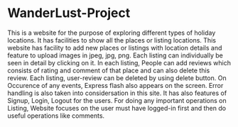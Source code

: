 # WanderLust-Project
This is a website for the purpose of exploring different types of holiday locations. It has facilities to show all the places or listing locations. This website has facility to add new places or listings with location details and feature to upload images in jpeg, jpg, png. Each listing can individually be seen in detail by clicking on it. In each listing, People can add reviews which consists of rating and comment of that place and can also delete this review. Each listing, user-review can be deleted by using delete button. On Occurence of any events, Express flash also appears on the screen. Error handling is also taken into considersation in this site.
It has also features of Signup, Login, Logout for the users. For doing any important operations on Listing, Website focuses on the user must have logged-in first and then do useful operations like comments.
